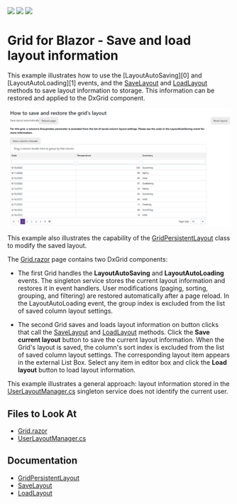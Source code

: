 <!-- default badges list -->
![](https://img.shields.io/endpoint?url=https://codecentral.devexpress.com/api/v1/VersionRange/217318326/22.1.2%2B)
[![](https://img.shields.io/badge/Open_in_DevExpress_Support_Center-FF7200?style=flat-square&logo=DevExpress&logoColor=white)](https://supportcenter.devexpress.com/ticket/details/T826240)
[![](https://img.shields.io/badge/📖_How_to_use_DevExpress_Examples-e9f6fc?style=flat-square)](https://docs.devexpress.com/GeneralInformation/403183)
<!-- default badges end -->
<!-- default file list -->

# Grid for Blazor - Save and load layout information

This example illustrates how to use the [LayoutAutoSaving][0] and [LayoutAutoLoading][1] events, and the [SaveLayout](https://docs.devexpress.com/Blazor/DevExpress.Blazor.DxGrid.SaveLayout) and [LoadLayout](https://docs.devexpress.com/Blazor/DevExpress.Blazor.DxGrid.LoadLayout(DevExpress.Blazor.GridPersistentLayout)) methods to save layout information to storage. This information can be restored and applied to the DxGrid component. 

![App sample](images/dxgrid-save-restore-layout.png)

This example also illustrates the capability of the [GridPersistentLayout](https://docs.devexpress.com/Blazor/DevExpress.Blazor.DxGrid.LoadLayout(DevExpress.Blazor.GridPersistentLayout)) class to modify the saved layout.

The [Grid.razor](./SaveAndRestoreLayout/SaveAndRestoreLayout/Pages/Grid.razor) page contains two DxGrid components:

* The first Grid handles the **LayoutAutoSaving** and **LayoutAutoLoading** events. The singleton service stores the current layout information and restores it in event handlers. User modifications (paging, sorting, grouping, and filtering) are restored automatically after a page reload. In the LayoutAutoLoading event, the group index is excluded from the list of saved column layout settings.

* The second Grid saves and loads layout information on button clicks that call the [SaveLayout](https://docs.devexpress.com/Blazor/DevExpress.Blazor.DxGrid.SaveLayout) and [LoadLayout](https://docs.devexpress.com/Blazor/DevExpress.Blazor.DxGrid.LoadLayout(DevExpress.Blazor.GridPersistentLayout)) methods. Click the **Save current layout** button to save the current layout information. When the Grid's layout is saved, the column's sort index is excluded from the list of saved column layout settings. The corresponding layout item appears in the external List Box. Select any item in editor box and click the **Load layout** button to load layout information. 

This example illustrates a general approach: layout information stored in the [UserLayoutManager.cs](./SaveAndRestoreLayout/SaveAndRestoreLayout/Data/UserLayoutManager.cs) singleton service does not identify the current user.


## Files to Look At

- [Grid.razor](./CS/SaveAndRestoreLayout/SaveAndRestoreLayout/Pages/Grid.razor)
- [UserLayoutManager.cs](./CS/SaveAndRestoreLayout/SaveAndRestoreLayout/Data/UserLayoutManager.cs) 

## Documentation

* [GridPersistentLayout](https://docs.devexpress.com/Blazor/DevExpress.Blazor.DxGrid.LoadLayout(DevExpress.Blazor.GridPersistentLayout))
* [SaveLayout](https://docs.devexpress.com/Blazor/DevExpress.Blazor.DxGrid.SaveLayout)
* [LoadLayout](https://docs.devexpress.com/Blazor/DevExpress.Blazor.DxGrid.LoadLayout(DevExpress.Blazor.GridPersistentLayout))
